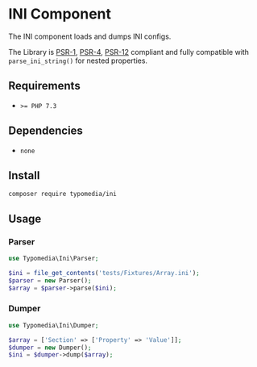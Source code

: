 # INI Component

The INI component loads and dumps INI configs.

The Library is [PSR-1](https://www.php-fig.org/psr/psr-1/), [PSR-4](https://www.php-fig.org/psr/psr-4/), [PSR-12](https://www.php-fig.org/psr/psr-12/) compliant and fully compatible with `parse_ini_string()` for nested properties.

## Requirements

- `>= PHP 7.3`

## Dependencies

- `none`

## Install

```
composer require typomedia/ini
```

## Usage

### Parser

```php
use Typomedia\Ini\Parser;

$ini = file_get_contents('tests/Fixtures/Array.ini'); 
$parser = new Parser();
$array = $parser->parse($ini);
```

### Dumper

```php
use Typomedia\Ini\Dumper;

$array = ['Section' => ['Property' => 'Value']]; 
$dumper = new Dumper();
$ini = $dumper->dump($array);
```
